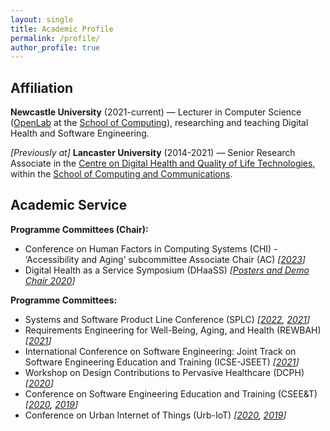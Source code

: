 ```yaml
---
layout: single
title: Academic Profile
permalink: /profile/
author_profile: true
---
```

<!-- markdownlint-disable MD033 -->

## <i class="fas fa-university fa-fw headingIcon" aria-hidden="true"></i>Affiliation

**Newcastle University** (2021-current) &mdash; Lecturer in Computer Science ([OpenLab](https://openlab.ncl.ac.uk/) at the [School of Computing](https://www.ncl.ac.uk/computing/)), researching and teaching Digital Health and Software Engineering.

_[Previously at]_ **Lancaster University** (2014-2021) &mdash; Senior Research Associate in the [Centre on Digital Health and Quality of Life Technologies](https://www.digitalhealthlancaster.xyz/), within the [School of Computing and Communications](https://www.lancaster.ac.uk/scc/).

## <i class="fas fa-users fa-fw headingIcon" aria-hidden="true"></i>Academic Service

**Programme Committees (Chair):**

- Conference on Human Factors in Computing Systems (CHI) - ‘Accessibility and Aging’ subcommittee Associate Chair (AC) _[[2023](https://chi2023.acm.org/subcommittees/accessibility-and-aging/)]_
- Digital Health as a Service Symposium (DHaaSS) _[[Posters and Demo Chair 2020](https://conferences.computer.org/services/2020/symposia/dhaass.html)]_

**Programme Committees:**

- Systems and Software Product Line Conference (SPLC) _[[2022](http://2022.splc.net/committees/program-committees/), [2021](https://splc2021.net/committees/program-committees)]_
- Requirements Engineering for Well-Being, Aging, and Health (REWBAH) _[[2021](https://sites.google.com/view/rewbah2021)]_
- International Conference on Software Engineering: Joint Track on Software Engineering Education and Training (ICSE-JSEET) _[[2021](https://conf.researchr.org/committee/icse-2021/icse-2021-software-engineering-in-education-and-training-program-committee)]_
- Workshop on Design Contributions to Pervasive Healthcare (DCPH) _[[2020](https://pervasivehealth.org/design-contributions-pervasive-healthcare-workshop/)]_
- Conference on Software Engineering Education and Training (CSEE&T) _[[2020](https://ase.in.tum.de/cseet2020/index.php/program-committee/), [2019](https://hicss.hawaii.edu/tracks-54/software-engineering-education/)]_
- Conference on Urban Internet of Things (Urb-IoT) _[[2020](https://urbaniot.eai-conferences.org/2020/technical-program-committee/), [2019](https://urbaniot2019.eai-conferences.org/29-2/)]_
